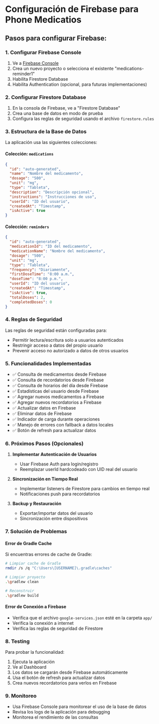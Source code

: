 # Configuración de Firebase para Phone Medicatios

## Pasos para configurar Firebase:

### 1. Configurar Firebase Console

1. Ve a [Firebase Console](https://console.firebase.google.com/)
2. Crea un nuevo proyecto o selecciona el existente "medications-reminder1"
3. Habilita Firestore Database
4. Habilita Authentication (opcional, para futuras implementaciones)

### 2. Configurar Firestore Database

1. En la consola de Firebase, ve a "Firestore Database"
2. Crea una base de datos en modo de prueba
3. Configura las reglas de seguridad usando el archivo `firestore.rules`

### 3. Estructura de la Base de Datos

La aplicación usa las siguientes colecciones:

#### Colección: `medications`
```json
{
  "id": "auto-generated",
  "name": "Nombre del medicamento",
  "dosage": "500",
  "unit": "mg",
  "type": "Tableta",
  "description": "Descripción opcional",
  "instructions": "Instrucciones de uso",
  "userId": "ID del usuario",
  "createdAt": "Timestamp",
  "isActive": true
}
```

#### Colección: `reminders`
```json
{
  "id": "auto-generated",
  "medicationId": "ID del medicamento",
  "medicationName": "Nombre del medicamento",
  "dosage": "500",
  "unit": "mg",
  "type": "Tableta",
  "frequency": "Diariamente",
  "firstDoseTime": "8:00 a.m.",
  "doseTime": "8:00 p.m.",
  "userId": "ID del usuario",
  "createdAt": "Timestamp",
  "isActive": true,
  "totalDoses": 2,
  "completedDoses": 0
}
```

### 4. Reglas de Seguridad

Las reglas de seguridad están configuradas para:
- Permitir lectura/escritura solo a usuarios autenticados
- Restringir acceso a datos del propio usuario
- Prevenir acceso no autorizado a datos de otros usuarios

### 5. Funcionalidades Implementadas

- ✅ Consulta de medicamentos desde Firebase
- ✅ Consulta de recordatorios desde Firebase
- ✅ Consulta de horarios del día desde Firebase
- ✅ Estadísticas del usuario desde Firebase
- ✅ Agregar nuevos medicamentos a Firebase
- ✅ Agregar nuevos recordatorios a Firebase
- ✅ Actualizar datos en Firebase
- ✅ Eliminar datos de Firebase
- ✅ Indicador de carga durante operaciones
- ✅ Manejo de errores con fallback a datos locales
- ✅ Botón de refresh para actualizar datos

### 6. Próximos Pasos (Opcionales)

1. **Implementar Autenticación de Usuarios**
   - Usar Firebase Auth para login/registro
   - Reemplazar userId hardcodeado con UID real del usuario

2. **Sincronización en Tiempo Real**
   - Implementar listeners de Firestore para cambios en tiempo real
   - Notificaciones push para recordatorios

3. **Backup y Restauración**
   - Exportar/importar datos del usuario
   - Sincronización entre dispositivos

### 7. Solución de Problemas

#### Error de Gradle Cache
Si encuentras errores de cache de Gradle:
```bash
# Limpiar cache de Gradle
rmdir /s /q "C:\Users\[USERNAME]\.gradle\caches"

# Limpiar proyecto
.\gradlew clean

# Reconstruir
.\gradlew build
```

#### Error de Conexión a Firebase
- Verifica que el archivo `google-services.json` esté en la carpeta `app/`
- Verifica la conexión a internet
- Verifica las reglas de seguridad de Firestore

### 8. Testing

Para probar la funcionalidad:
1. Ejecuta la aplicación
2. Ve al Dashboard
3. Los datos se cargarán desde Firebase automáticamente
4. Usa el botón de refresh para actualizar datos
5. Crea nuevos recordatorios para verlos en Firebase

### 9. Monitoreo

- Usa Firebase Console para monitorear el uso de la base de datos
- Revisa los logs de la aplicación para debugging
- Monitorea el rendimiento de las consultas 